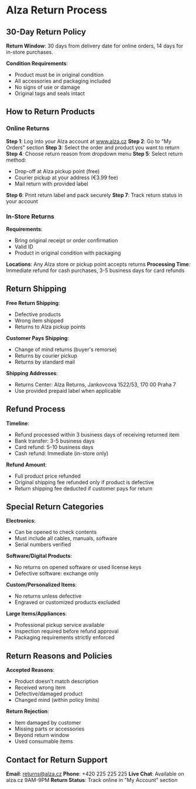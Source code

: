 # Alza Return Process

## 30-Day Return Policy

**Return Window**: 30 days from delivery date for online orders, 14 days for in-store purchases.

**Condition Requirements**:
- Product must be in original condition
- All accessories and packaging included
- No signs of use or damage
- Original tags and seals intact

## How to Return Products

### Online Returns

**Step 1**: Log into your Alza account at www.alza.cz
**Step 2**: Go to "My Orders" section
**Step 3**: Select the order and product you want to return
**Step 4**: Choose return reason from dropdown menu
**Step 5**: Select return method:
   - Drop-off at Alza pickup point (free)
   - Courier pickup at your address (€3.99 fee)
   - Mail return with provided label

**Step 6**: Print return label and pack securely
**Step 7**: Track return status in your account

### In-Store Returns

**Requirements**:
- Bring original receipt or order confirmation
- Valid ID
- Product in original condition with packaging

**Locations**: Any Alza store or pickup point accepts returns
**Processing Time**: Immediate refund for cash purchases, 3-5 business days for card refunds

## Return Shipping

**Free Return Shipping**:
- Defective products
- Wrong item shipped
- Returns to Alza pickup points

**Customer Pays Shipping**:
- Change of mind returns (buyer's remorse)
- Returns by courier pickup
- Returns by standard mail

**Shipping Addresses**:
- Returns Center: Alza Returns, Jankovcova 1522/53, 170 00 Praha 7
- Use provided prepaid label when applicable

## Refund Process

**Timeline**:
- Refund processed within 3 business days of receiving returned item
- Bank transfer: 3-5 business days
- Card refund: 5-10 business days
- Cash refund: Immediate (in-store only)

**Refund Amount**:
- Full product price refunded
- Original shipping fee refunded only if product is defective
- Return shipping fee deducted if customer pays for return

## Special Return Categories

**Electronics**:
- Can be opened to check contents
- Must include all cables, manuals, software
- Serial numbers verified

**Software/Digital Products**:
- No returns on opened software or used license keys
- Defective software: exchange only

**Custom/Personalized Items**:
- No returns unless defective
- Engraved or customized products excluded

**Large Items/Appliances**:
- Professional pickup service available
- Inspection required before refund approval
- Packaging requirements strictly enforced

## Return Reasons and Policies

**Accepted Reasons**:
- Product doesn't match description
- Received wrong item
- Defective/damaged product
- Changed mind (within policy limits)

**Return Rejection**:
- Item damaged by customer
- Missing parts or accessories
- Beyond return window
- Used consumable items

## Contact for Return Support

**Email**: returns@alza.cz
**Phone**: +420 225 225 225
**Live Chat**: Available on alza.cz 9AM-9PM
**Return Status**: Track online in "My Account" section
